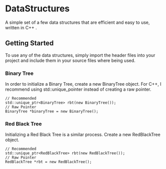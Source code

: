 # DataStructures
A simple set of a few data structures that are efficient and easy to use, written in C++ .

## Getting Started
To use any of the data structures, simply import the header files into your project and include them in your source files where being used.

### Binary Tree
In order to initialize a Binary Tree, create a new BinaryTree object. For C++, I recommend using std::unique_pointer instead of creating a raw pointer.
```
// Recommended
std::unique_ptr<BinaryTree> rbt(new BinaryTree());
// Raw Pointer
BinaryTree *binaryTree = new BinaryTree();
```
### Red Black Tree
Initializing a Red Black Tree is a similar process. Create a new RedBlackTree object.
```
// Recommended
std::unique_ptr<RedBlackTree> rbt(new RedBlackTree());
// Raw Pointer
RedBlackTree *rbt = new RedBlackTree();
```

